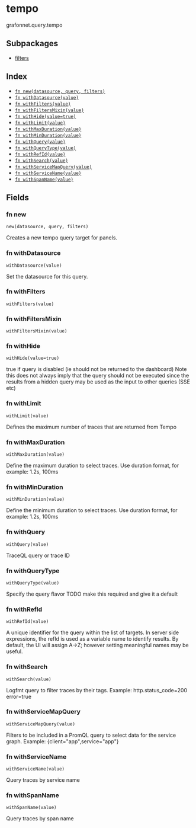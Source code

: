 # tempo

grafonnet.query.tempo

## Subpackages

* [filters](filters.md)

## Index

* [`fn new(datasource, query, filters)`](#fn-new)
* [`fn withDatasource(value)`](#fn-withdatasource)
* [`fn withFilters(value)`](#fn-withfilters)
* [`fn withFiltersMixin(value)`](#fn-withfiltersmixin)
* [`fn withHide(value=true)`](#fn-withhide)
* [`fn withLimit(value)`](#fn-withlimit)
* [`fn withMaxDuration(value)`](#fn-withmaxduration)
* [`fn withMinDuration(value)`](#fn-withminduration)
* [`fn withQuery(value)`](#fn-withquery)
* [`fn withQueryType(value)`](#fn-withquerytype)
* [`fn withRefId(value)`](#fn-withrefid)
* [`fn withSearch(value)`](#fn-withsearch)
* [`fn withServiceMapQuery(value)`](#fn-withservicemapquery)
* [`fn withServiceName(value)`](#fn-withservicename)
* [`fn withSpanName(value)`](#fn-withspanname)

## Fields

### fn new

```jsonnet
new(datasource, query, filters)
```

Creates a new tempo query target for panels.

### fn withDatasource

```jsonnet
withDatasource(value)
```

Set the datasource for this query.

### fn withFilters

```jsonnet
withFilters(value)
```



### fn withFiltersMixin

```jsonnet
withFiltersMixin(value)
```



### fn withHide

```jsonnet
withHide(value=true)
```

true if query is disabled (ie should not be returned to the dashboard)
Note this does not always imply that the query should not be executed since
the results from a hidden query may be used as the input to other queries (SSE etc)

### fn withLimit

```jsonnet
withLimit(value)
```

Defines the maximum number of traces that are returned from Tempo

### fn withMaxDuration

```jsonnet
withMaxDuration(value)
```

Define the maximum duration to select traces. Use duration format, for example: 1.2s, 100ms

### fn withMinDuration

```jsonnet
withMinDuration(value)
```

Define the minimum duration to select traces. Use duration format, for example: 1.2s, 100ms

### fn withQuery

```jsonnet
withQuery(value)
```

TraceQL query or trace ID

### fn withQueryType

```jsonnet
withQueryType(value)
```

Specify the query flavor
TODO make this required and give it a default

### fn withRefId

```jsonnet
withRefId(value)
```

A unique identifier for the query within the list of targets.
In server side expressions, the refId is used as a variable name to identify results.
By default, the UI will assign A->Z; however setting meaningful names may be useful.

### fn withSearch

```jsonnet
withSearch(value)
```

Logfmt query to filter traces by their tags. Example: http.status_code=200 error=true

### fn withServiceMapQuery

```jsonnet
withServiceMapQuery(value)
```

Filters to be included in a PromQL query to select data for the service graph. Example: {client="app",service="app"}

### fn withServiceName

```jsonnet
withServiceName(value)
```

Query traces by service name

### fn withSpanName

```jsonnet
withSpanName(value)
```

Query traces by span name
